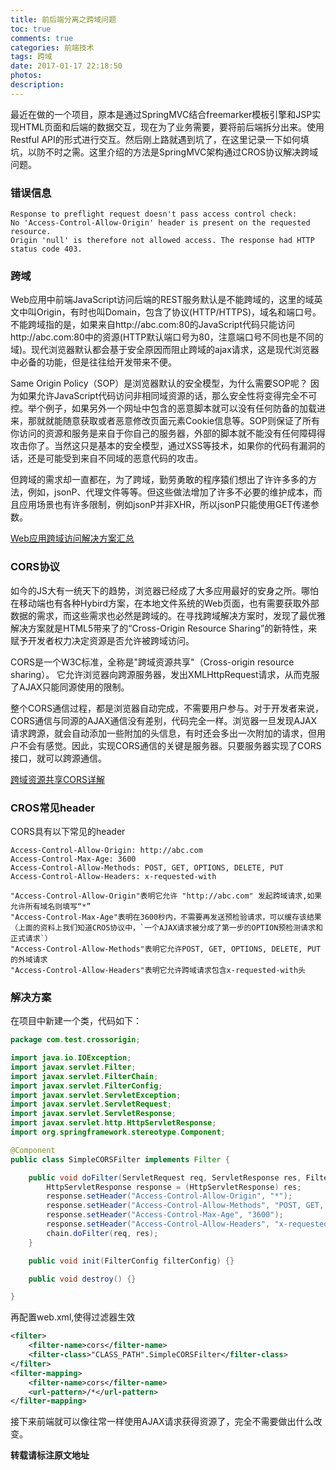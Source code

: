 ```yaml
---
title: 前后端分离之跨域问题
toc: true
comments: true
categories: 前端技术
tags: 跨域
date: 2017-01-17 22:18:50
photos:
description:
---
```


最近在做的一个项目，原本是通过SpringMVC结合freemarker模板引擎和JSP实现HTML页面和后端的数据交互，现在为了业务需要，要将前后端拆分出来。使用Restful API的形式进行交互。然后刚上路就遇到坑了，在这里记录一下如何填坑，以防不时之需。这里介绍的方法是SpringMVC架构通过CROS协议解决跨域问题。

<!-- more -->

### 错误信息

```
Response to preflight request doesn't pass access control check: 
No 'Access-Control-Allow-Origin' header is present on the requested resource. 
Origin 'null' is therefore not allowed access. The response had HTTP status code 403.
```

### 跨域

Web应用中前端JavaScript访问后端的REST服务默认是不能跨域的，这里的域英文中叫Origin，有时也叫Domain，包含了协议(HTTP/HTTPS)，域名和端口号。不能跨域指的是，如果来自http://abc.com:80的JavaScript代码只能访问http://abc.com:80中的资源(HTTP默认端口号为80，注意端口号不同也是不同的域)。现代浏览器默认都会基于安全原因而阻止跨域的ajax请求，这是现代浏览器中必备的功能，但是往往给开发带来不便。

Same Origin Policy（SOP）是浏览器默认的安全模型，为什么需要SOP呢？ 因为如果允许JavaScript代码访问非相同域资源的话，那么安全性将变得完全不可控。举个例子，如果另外一个网址中包含的恶意脚本就可以没有任何防备的加载进来，那就就能随意获取或者恶意修改页面元素Cookie信息等。SOP则保证了所有你访问的资源和服务是来自于你自己的服务器，外部的脚本就不能没有任何障碍得攻击你了。当然这只是基本的安全模型，通过XSS等技术，如果你的代码有漏洞的话，还是可能受到来自不同域的恶意代码的攻击。

但跨域的需求却一直都在，为了跨域，勤劳勇敢的程序猿们想出了许许多多的方法，例如，jsonP、代理文件等等。但这些做法增加了许多不必要的维护成本，而且应用场景也有许多限制，例如jsonP并非XHR，所以jsonP只能使用GET传递参数。

[Web应用跨域访问解决方案汇总](http://blog.csdn.net/fangaoxin/article/details/6929415)

### CORS协议

如今的JS大有一统天下的趋势，浏览器已经成了大多应用最好的安身之所。哪怕在移动端也有各种Hybird方案，在本地文件系统的Web页面，也有需要获取外部数据的需求，而这些需求也必然是跨域的。在寻找跨域解决方案时，发现了最优雅解决方案就是HTML5带来了的“Cross-Origin Resource Sharing”的新特性，来赋予开发者权力决定资源是否允许被跨域访问。

CORS是一个W3C标准，全称是"跨域资源共享"（Cross-origin resource sharing）。
它允许浏览器向跨源服务器，发出XMLHttpRequest请求，从而克服了AJAX只能同源使用的限制。

整个CORS通信过程，都是浏览器自动完成，不需要用户参与。对于开发者来说，CORS通信与同源的AJAX通信没有差别，代码完全一样。浏览器一旦发现AJAX请求跨源，就会自动添加一些附加的头信息，有时还会多出一次附加的请求，但用户不会有感觉。因此，实现CORS通信的关键是服务器。只要服务器实现了CORS接口，就可以跨源通信。

[跨域资源共享CORS详解](http://www.ruanyifeng.com/blog/2016/04/cors.html)

### CROS常见header
CORS具有以下常见的header

```
Access-Control-Allow-Origin: http://abc.com  
Access-Control-Max-Age: 3600
Access-Control-Allow-Methods: POST, GET, OPTIONS, DELETE, PUT
Access-Control-Allow-Headers: x-requested-with
```

```
"Access-Control-Allow-Origin"表明它允许 "http://abc.com" 发起跨域请求,如果允许所有域名则填写“*”
"Access-Control-Max-Age"表明在3600秒内，不需要再发送预检验请求，可以缓存该结果（上面的资料上我们知道CROS协议中，`一个AJAX请求被分成了第一步的OPTION预检测请求和正式请求`）
"Access-Control-Allow-Methods"表明它允许POST, GET, OPTIONS, DELETE, PUT的外域请求
"Access-Control-Allow-Headers"表明它允许跨域请求包含x-requested-with头
```

### 解决方案

在项目中新建一个类，代码如下：

```java
package com.test.crossorigin;

import java.io.IOException;
import javax.servlet.Filter;
import javax.servlet.FilterChain;
import javax.servlet.FilterConfig;
import javax.servlet.ServletException;
import javax.servlet.ServletRequest;
import javax.servlet.ServletResponse;
import javax.servlet.http.HttpServletResponse;
import org.springframework.stereotype.Component;

@Component
public class SimpleCORSFilter implements Filter {

    public void doFilter(ServletRequest req, ServletResponse res, FilterChain chain) throws IOException, ServletException {
        HttpServletResponse response = (HttpServletResponse) res;
        response.setHeader("Access-Control-Allow-Origin", "*");
        response.setHeader("Access-Control-Allow-Methods", "POST, GET, OPTIONS, DELETE, PUT");
        response.setHeader("Access-Control-Max-Age", "3600");
        response.setHeader("Access-Control-Allow-Headers", "x-requested-with,Authorization");
        chain.doFilter(req, res);
    }

    public void init(FilterConfig filterConfig) {}

    public void destroy() {}

}
```

再配置web.xml,使得过滤器生效
```xml
<filter> 
    <filter-name>cors</filter-name> 
    <filter-class>"CLASS_PATH".SimpleCORSFilter</filter-class> 
</filter> 
<filter-mapping> 
    <filter-name>cors</filter-name> 
    <url-pattern>/*</url-pattern> 
</filter-mapping>
```

接下来前端就可以像往常一样使用AJAX请求获得资源了，完全不需要做出什么改变。

**转载请标注原文地址**


